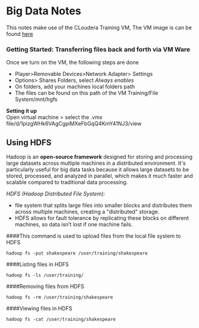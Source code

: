 # Big Data Notes
This notes make use of the CLoudera Training VM, The VM image is can be found [here](https://drive.google.com/file/d/1pizgWHk6VAgCgpiMXeFbGqQ4KmY41NJ3/view)

### Getting Started: Transferring files back and forth via VM Ware

Once we turn on the VM, the following steps are done<br>
- Player>Removable Devices>Network Adapter> Settings
- Options> Shares Folders, select *Always enables*
- On folders, add your machines local folders path
- The files can be found on this path of the VM Training/File System/mnt/hgfs

**Setting it up**<br>
Open virtual machine > select the .vmx file/d/1pizgWHk6VAgCgpiMXeFbGqQ4KmY41NJ3/view

## Using HDFS
Hadoop is an **open-source framework** designed for storing and processing large datasets 
across multiple machines in a distributed environment. It's particularly useful for 
big data tasks because it allows large datasets to be stored, processed, and analyzed 
in parallel, which makes it much faster and scalable compared to traditional data processing.<br>

*HDFS (Hadoop Distributed File System):*

- file system that splits large files into smaller blocks and distributes them across multiple machines, creating a "distributed" storage.
- HDFS allows for fault tolerance by replicating these blocks on different machines, so data isn’t lost if one machine fails.

####This command is used to upload files from the local file system to HDFS
```
hadoop fs -put shakespeare /user/training/shakespeare
```
####Listing files in HDFS
```
hadoop fs -ls /user/training/

```

####Removing files from HDFS
```
hadoop fs -rm /user/training/shakespeare

```

####Viewing files in HDFS
````
hadoop fs -cat /user/training/shakespeare

````
